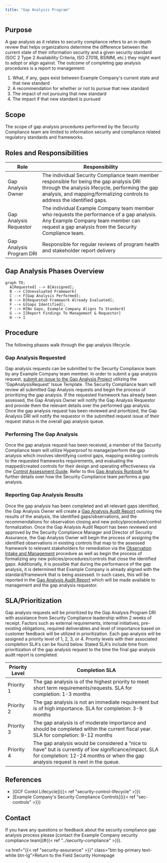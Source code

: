 ```yaml
---
title: "Gap Analysis Program"
---
```


## Purpose

A gap analysis as it relates to security compliance refers to an in-depth review that helps organizations determine the difference between the current state of their information security and a given security standard (SOC 2 Type 2 Availability Criteria, ISO 27018, BSIMM, etc.) they might want to adopt or align against. The outcome of completing gap analysis procedures is a report to management:

1. What, if any, gaps exist between Example Company's current state and that new standard
1. A recommendation for whether or not to pursue that new standard
1. The impact of not pursuing that new standard
1. The impact if that new standard is pursued

## Scope

The scope of gap analysis procedures performed by the Security Compliance team are limited to information security and compliance related regulatory standards and frameworks.

## Roles and Responsibilities

| Role | Responsibility|
| ---- | ------ |
| Gap Analysis Owner | The individual Security Compliance team member responsible for being the gap analysis DRI through the analysis lifecycle, performing the gap analysis, and mapping/formalizing controls to address the identified gaps. |
| Gap Analysis Requestor | The individual Example Company team member who requests the performance of a gap analysis. Any Example Company team member can request a gap analysis from the Security Compliance team. |
| Gap Analysis Program DRI | Responsible for regular reviews of program health and stakeholder report delivery |

## Gap Analysis Phases Overview

```mermaid
graph TD;
  A[Requested] --> B[Assigned];
  B --> C[Unevaluated Framework]
  C --> F[Gap Analysis Performed];
  B --> D[Requested Framework Already Evaluated];
  F --> G[Gaps Identified];
  F --> H[No Gaps, Example Company Aligns To Standard]
  G --> I[Report Findings To Management & Requestor]
  H --> I
```

## Procedure

The following phases walk through the gap analysis lifecycle.

### Gap Analysis Requested

Gap analysis requests can be submitted to the Security Compliance team by any Example Company team member. In order to submit a gap analysis request, [submit an issue to the Gap Analysis Project](https://example_company.com/example_company-com/gl-security/security-assurance/team-commercial-compliance/gap-analysis/-/issues/new?issuable_template=GapAnalysisRequest) utilizing the 'GapAnalysisRequest' Issue Template. The Security Compliance team will review all submitted Gap Analysis requests and begin the process of prioritizing the gap analysis. If the requested framework has already been assessed, the Gap Analysis Owner will notify the Gap Analysis Requestor and provide them the relevant details over the performed gap analysis. Once the gap analysis request has been reviewed and prioritized, the Gap Analysis DRI will notify the requestor in the submitted request issue of their request status in the overall gap analysis queue.

### Performing The Gap Analysis

Once the gap analysis request has been received, a member of the Security Compliance team will utilize Hyperproof to manage/perform the gap analysis which involves identifying control gaps, mapping existing controls to the requested frameworks requirements, and evaluating the mapped/created controls for their design and operating effectiveness via the [Control Assessment Guide](https://example_company.com/example_company-com/gl-security/security-assurance/security-compliance-commercial-and-dedicated/gcf/-/blob/main/runbooks/assessment_testing_manual.md). Refer to this [Gap Analysis Runbook](https://example_company.com/example_company-com/gl-security/security-assurance/team-commercial-compliance/gap-analysis/-/blob/main/runbooks/Gap_Assessment_Manual.md) for further details over how the Security Compliance team performs a gap analysis.

### Reporting Gap Analysis Results

Once the gap analysis has been completed and all relevant gaps identified, the Gap Analysis Owner will create a [Gap Analysis Audit Report](https://docs.google.com/presentation/d/1XB8cVvE7weZZuXSaXuX-dlcsyd0bRnI10pG1m7WJEJY/edit#slide=id.p1) outlining the results of the analysis, the identified gaps/observations, and the recommendations for observation closing and new policy/procedure/control formalization. Once the Gap Analysis Audit Report has been reviewed and approved by the Security Compliance Manager and Director of Security Assurance, the Gap Analysis Owner will begin the process of assigning the identified observations in existing controls that map to the assessed framework to relevant stakeholders for remediation via the [Observation Intake and Management](https://example_company.com/example_company-com/gl-security/security-assurance/security-compliance-commercial-and-dedicated/observation-management/-/blob/master/runbooks/1_Observation%20Intake%20and%20Management.md) procedure as well as begin the process of formalizing any new policies/procedures/controls that close the identified gaps. Additionally, it is possible that during the performance of the gap analysis, it is determined that Example Company is already aligned with the standard/framework that is being assessed. In such cases, this will be reported in the [Gap Analysis Audit Report](https://docs.google.com/presentation/d/1XB8cVvE7weZZuXSaXuX-dlcsyd0bRnI10pG1m7WJEJY/edit#slide=id.p1) which will be made available to management and the gap analysis requestor.

## SLA/Prioritization

Gap analysis requests will be prioritized by the Gap Analysis Program DRI with assistance from Security Compliance leadership within 2 weeks of receipt. Factors such as external requirements, internal initiatives, pre-existing obligations, required deliverables and level of importance based on customer feedback will be utilized in prioritization. Each gap analysis will be assigned a priority level of 1, 2, 3, or 4. Priority levels with their associated completion SLA's can be found below. Stated SLA's include time from prioritization of the gap analysis request to the time the final gap analysis audit report is completed.

| Priority Level | Completion SLA|
| ---- | ------ |
| Priority 1 | The gap analysis is of the highest priority to meet short term requirements/requests. SLA for completion: 1-3 months|
| Priority 2 | The gap analysis is not an immediate requirement but is of high importance. SLA for completion: 3-9 months |
| Priority 3 | The gap analysis is of moderate importance and should be completed within the current fiscal year. SLA for completion: 9-12 months|
| Priority 4 | The gap analysis would be considered a "nice to have" but is currently of low significance/impact. SLA for completion: 12-24 months or when the gap analysis request is next in the queue. |

## References

- [GCF Contol Lifecycle]({{< ref "security-control-lifecycle" >}})
- [Example Company's Security Compliance Controls]({{< ref "sec-controls" >}})

## Contact

If you have any questions or feedback about the security compliance gap analysis process please [contact the Example Company security compliance team](#{{< ref "../security-compliance" >}}).

<a href="{{< ref "security-assurance" >}}" class="btn bg-primary text-white btn-lg">Return to the Field Security Homepage</a>
